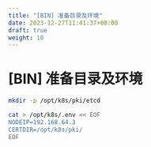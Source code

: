 ```yaml
---
title: "[BIN] 准备目录及环境"
date: 2023-12-27T11:41:37+08:00
draft: true
weight: 10
---
```


# [BIN] 准备目录及环境

```bash
mkdir -p /opt/k8s/pki/etcd

cat > /opt/k8s/.env << EOF
NODEIP=192.168.64.3
CERTDIR=/opt/k8s/pki/
EOF
```
